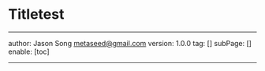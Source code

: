 # Titletest
---
author: Jason Song <metaseed@gmail.com>
version: 1.0.0
tag: []
subPage: []
enable: [toc]

---

